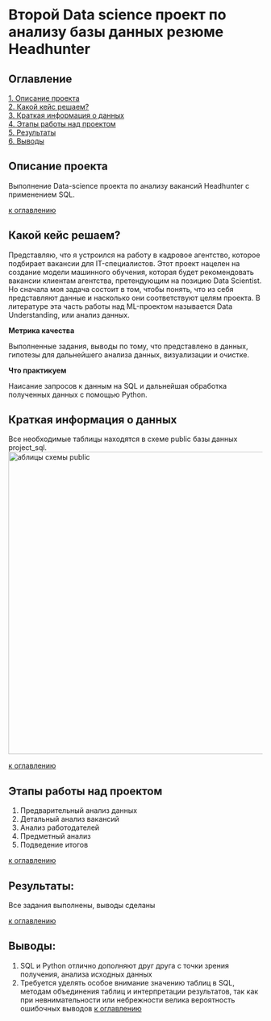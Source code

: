 # Второй Data science проект по анализу базы данных резюме Headhunter

## Оглавление  
[1. Описание проекта](#описание-проекта)  
[2. Какой кейс решаем?](#какой-кейс-решаем)  
[3. Краткая информация о данных](#краткая-информация-о-данных)  
[4. Этапы работы над проектом](#этапы-работы-над-проектом)  
[5. Результаты](#результаты)    
[6. Выводы](#выводы) 

## Описание проекта    
Выполнение Data-science проекта по анализу вакансий Headhunter с применением SQL. 


[к оглавлению](#оглавление)


## Какой кейс решаем?    
Представляю, что я устроился на работу в кадровое агентство, которое подбирает вакансии для IT-специалистов. Этот проект нацелен на создание модели машинного обучения, которая будет рекомендовать вакансии клиентам агентства, претендующим на позицию Data Scientist. Но сначала моя задача состоит в том, чтобы понять, что из себя представляют данные и насколько они соответствуют целям проекта. В литературе эта часть работы над ML-проектом называется Data Understanding, или анализ данных.


**Метрика качества**   

Выполненные задания, выводы по тому, что представлено в данных, гипотезы для дальнейшего анализа данных, визуализации и очистке.


**Что практикуем**   

Наисание запросов к данным на SQL и дальнейшая обработка полученных данных с помощью Python. 

## Краткая информация о данных
Все необходимые таблицы находятся в схеме public базы данных project_sql.
<img src="https://lms.skillfactory.ru/assets/courseware/v1/efd63819603e7d4f4433ed2fedec717c/asset-v1:SkillFactory+DSPR-2.0+14JULY2021+type@asset+block/SQL_pj2_2_1.png" alt="аблицы схемы public" style="height: 600px; width:600px;"/>

  
[к оглавлению](#оглавление)


## Этапы работы над проектом  

1) Предварительный анализ данных
2) Детальный анализ вакансий
3) Анализ работодателей
4) Предметный анализ
5) Подведение итогов

[к оглавлению](#оглавление)


## Результаты:  
Все задания выполнены, выводы сделаны

[к оглавлению](#оглавление)


## Выводы:  

1. SQL и Python отлично дополняют друг друга с точки зрения получения, анализа исходных данных
2. Требуется уделять особое внимание значению таблиц в SQL, методам объединения таблиц и интерпретации результатов, так как при невнимательности или небрежности велика вероятность ошибочных выводов
[к оглавлению](#оглавление)


